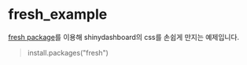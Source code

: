 # fresh_example
[fresh package](https://github.com/dreamRs/fresh)를 이용해 shinydashboard의 css를 손쉽게 만지는 예제입니다.

> install.packages("fresh")
